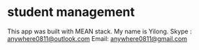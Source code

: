 # student management
This app was built with MEAN stack.
My name is Yilong.
Skype : anywhere0811@outlook.com
Email: anywhere0811@gmail.com
